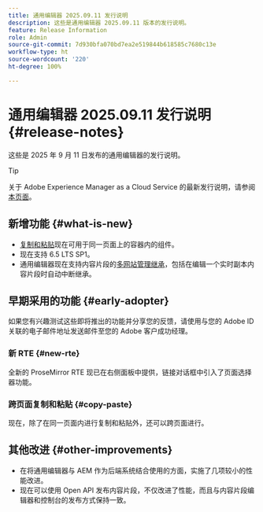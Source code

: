 ```yaml
---
title: 通用编辑器 2025.09.11 发行说明
description: 这些是通用编辑器 2025.09.11 版本的发行说明。
feature: Release Information
role: Admin
source-git-commit: 7d930bfa070bd7ea2e519844b618585c7680c13e
workflow-type: ht
source-wordcount: '220'
ht-degree: 100%

---
```



# 通用编辑器 2025.09.11 发行说明 {#release-notes}

这些是 2025 年 9 月 11 日发布的通用编辑器的发行说明。

>[!TIP]
>
>关于 Adobe Experience Manager as a Cloud Service 的最新发行说明，请参阅[本页面](/help/release-notes/release-notes-cloud/release-notes-current.md)。

## 新增功能 {#what-is-new}

* [复制和粘贴](/help/sites-cloud/authoring/universal-editor/authoring.md#copy-paste)现在可用于同一页面上的容器内的组件。
* 现在支持 6.5 LTS SP1。
* 通用编辑器现在支持内容片段的[多网站管理继承](/help/sites-cloud/authoring/universal-editor/inheritance.md)，包括在编辑一个实时副本内容片段时自动中断继承。

## 早期采用的功能 {#early-adopter}

如果您有兴趣测试这些即将推出的功能并分享您的反馈，请使用与您的 Adobe ID 关联的电子邮件地址发送邮件至您的 Adobe 客户成功经理。

### 新 RTE {#new-rte}

全新的 ProseMirror RTE 现已在右侧面板中提供，链接对话框中引入了页面选择器功能。

### 跨页面复制和粘贴 {#copy-paste}

现在，除了在同一页面内进行复制和粘贴外，还可以跨页面进行。

## 其他改进 {#other-improvements}

* 在将通用编辑器与 AEM 作为后端系统结合使用的方面，实施了几项较小的性能改进。
* 现在可以使用 Open API 发布内容片段，不仅改进了性能，而且与内容片段编辑器和控制台的发布方式保持一致。
